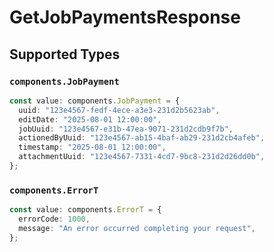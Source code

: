 # GetJobPaymentsResponse


## Supported Types

### `components.JobPayment`

```typescript
const value: components.JobPayment = {
  uuid: "123e4567-fedf-4ece-a3e3-231d2b5623ab",
  editDate: "2025-08-01 12:00:00",
  jobUuid: "123e4567-e31b-47ea-9071-231d2cdb9f7b",
  actionedByUuid: "123e4567-ab15-4baf-ab29-231d2cb4afeb",
  timestamp: "2025-08-01 12:00:00",
  attachmentUuid: "123e4567-7331-4cd7-9bc8-231d2d26dd0b",
};
```

### `components.ErrorT`

```typescript
const value: components.ErrorT = {
  errorCode: 1000,
  message: "An error occurred completing your request",
};
```

